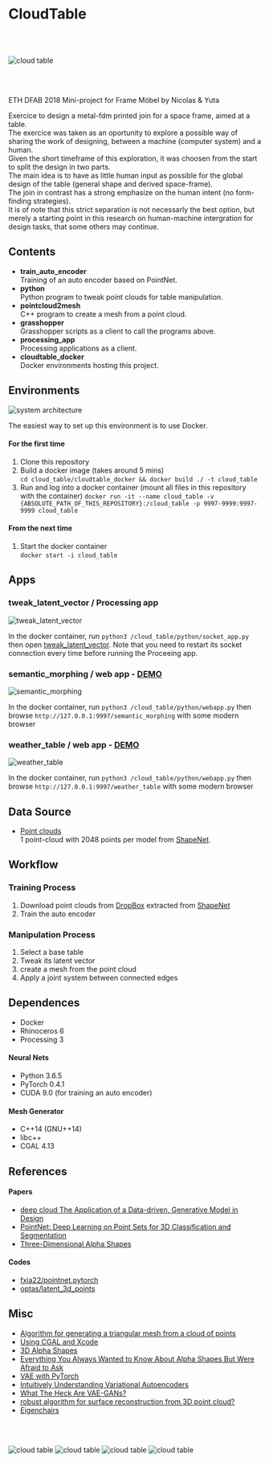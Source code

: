 # CloudTable

<br><br>

![cloud table](https://github.com/ytakzk/cloud_table/raw/master/images/cloud_table_02.png)

<br><br>


ETH DFAB 2018 Mini-project for Frame Möbel by Nicolas & Yuta  

Exercice to design a metal-fdm printed join for a space frame, aimed at a table.  
The exercice was taken as an oportunity to explore a possible way of sharing the work of designing, between a machine (computer system) and a human.  
Given the short timeframe of this exploration, it was choosen from the start to split the design in two parts.  
The main idea is to have as little human input as possible for the global design of the table (general shape and derived space-frame).  
The join in contrast has a strong emphasize on the human intent (no form-finding strategies).  
It is of note that this strict separation is not necessarly the best option, but merely a starting point in this research on human-machine intergration for design tasks, that some others may continue.


## Contents

* **train_auto_encoder**  
Training of an auto encoder based on PointNet.  
* **python**  
Python program to tweak point clouds for table manipulation.  
* **pointcloud2mesh**  
C++ program to create a mesh from a point cloud.   
* **grasshopper**  
Grasshopper scripts as a client to call the programs above.   
* **processing_app**  
Processing applications as a client.  
* **cloudtable_docker**  
Docker environments hosting this project. 


## Environments

![system architecture](https://github.com/ytakzk/cloud_table/raw/master/images/system_architecture.jpg)

The easiest way to set up this environment is to use Docker.

#### For the first time

1. Clone this repository
1. Build a docker image (takes around 5 mins)  
`cd cloud_table/cloudtable_docker && docker build ./ -t cloud_table`
1. Run and log into a docker container (mount all files in this repository with the container)
`docker run -it --name cloud_table -v {ABSOLUTE_PATH_OF_THIS_REPOSITORY}:/cloud_table -p 9997-9999:9997-9999 cloud_table`


#### From the next time

1. Start the docker container  
`docker start -i cloud_table`

## Apps

### tweak_latent_vector / Processing app

![tweak_latent_vector](https://github.com/ytakzk/cloud_table/raw/master/images/tweak_latent_vector.jpg)

In the docker container, run `python3 /cloud_table/python/socket_app.py` then open [tweak_latent_vector](https://github.com/ytakzk/cloud_table/tree/master/processing_app/tweak_latent_vector). Note that you need to restart its socket connection every time before running the Proceeing app.


### semantic_morphing / web app - [DEMO](http://cloudtable.ytakzk.me/semantic_morphing)  

![semantic_morphing](https://github.com/ytakzk/cloud_table/raw/master/images/semantic_morphing.jpg)

In the docker container, run `python3 /cloud_table/python/webapp.py` then browse `http://127.0.0.1:9997/semantic_morphing` with some modern browser


### weather_table / web app - [DEMO](http://cloudtable.ytakzk.me/weather_table)  

![weather_table](https://github.com/ytakzk/cloud_table/raw/master/images/weather_table.jpg)

In the docker container, run `python3 /cloud_table/python/webapp.py` then browse `http://127.0.0.1:9997/weather_table` with some modern browser


## Data Source
* [Point clouds](https://www.dropbox.com/s/fpzchkh1zwvjkn6/04379243.zip)  
1 point-cloud with 2048 points per model from [ShapeNet](https://www.shapenet.org/).


## Workflow

### Training Process
1. Download point clouds from [DropBox](https://www.dropbox.com/s/fpzchkh1zwvjkn6/04379243.zip)  extracted from [ShapeNet](https://www.shapenet.org/)
1. Train the auto encoder

### Manipulation Process

1. Select a base table
1. Tweak its latent vector
1. create a mesh from the point cloud
1. Apply a joint system between connected edges


## Dependences

* Docker
* Rhinoceros 6
* Processing 3


#### Neural Nets

* Python 3.6.5
* PyTorch 0.4.1
* CUDA 9.0 (for training an auto encoder)


#### Mesh Generator

* C++14 (GNU++14)
* libc++
* CGAL 4.13


## References

#### Papers

* [deep cloud The Application of a Data-driven, Generative Model in Design](https://sites.google.com/site/artml2018/showcase/final-project)
* [PointNet: Deep Learning on Point Sets for 3D Classification and Segmentation](https://arxiv.org/abs/1612.00593)
* [Three-Dimensional Alpha Shapes](http://pub.ist.ac.at/~edels/Papers/1994-J-04-3DAlphaShapes.pdf)


#### Codes

* [fxia22/pointnet.pytorch](https://github.com/fxia22/pointnet.pytorch)
* [optas/latent_3d_points](https://github.com/optas/latent_3d_points)


## Misc 

* [Algorithm for generating a triangular mesh from a cloud of points](https://stackoverflow.com/questions/7879160/algorithm-for-generating-a-triangular-mesh-from-a-cloud-of-points)
* [Using CGAL and Xcode](https://3d.bk.tudelft.nl/ken/en/2016/03/16/using-cgal-and-xcode.html)
* [3D Alpha Shapes](https://doc.cgal.org/latest/Alpha_shapes_3/index.html)
* [Everything You Always Wanted to Know About Alpha Shapes But Were Afraid to Ask](http://cgm.cs.mcgill.ca/~godfried/teaching/projects97/belair/alpha.html)
* [VAE with PyTorch](https://github.com/pytorch/examples/blob/master/vae/main.py)
* [Intuitively Understanding Variational Autoencoders](https://towardsdatascience.com/intuitively-understanding-variational-autoencoders-1bfe67eb5daf)
* [What The Heck Are VAE-GANs?](https://towardsdatascience.com/what-the-heck-are-vae-gans-17b86023588a)
* [robust algorithm for surface reconstruction from 3D point cloud?](https://stackoverflow.com/questions/838761/robust-algorithm-for-surface-reconstruction-from-3d-point-cloud)
* [Eigenchairs](https://vimeo.com/57901236)

<br><br>

![cloud table](https://github.com/ytakzk/cloud_table/raw/master/images/table_01.jpg)
![cloud table](https://github.com/ytakzk/cloud_table/raw/master/images/table_02.jpg)
![cloud table](https://github.com/ytakzk/cloud_table/raw/master/images/table_03.jpg)
![cloud table](https://github.com/ytakzk/cloud_table/raw/master/images/rendered.jpg)

